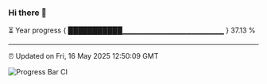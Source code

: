 ### Hi there 👋

⏳ Year progress { ███████████▁▁▁▁▁▁▁▁▁▁▁▁▁▁▁▁▁▁▁ } 37.13 %

---

⏰ Updated on Fri, 16 May 2025 12:50:09 GMT

![Progress Bar CI](https://github.com/ZhaoGui/ZhaoGui/workflows/Progress%20Bar%20CI/badge.svg)
